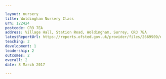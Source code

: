```yaml
---

layout: nursery
title: Woldingham Nursery Class
urn: 122424
postcode: CR3 7EA
address: Village Hall, Station Road, Woldingham, Surrey, CR3 7EA
latestReportUrl: https://reports.ofsted.gov.uk/provider/files/2669909/urn/122424.pdf
teaching: 2
development: 1
leadership: 2
outcomes: 2
overall: 2
date: 8 March 2017

---
```

